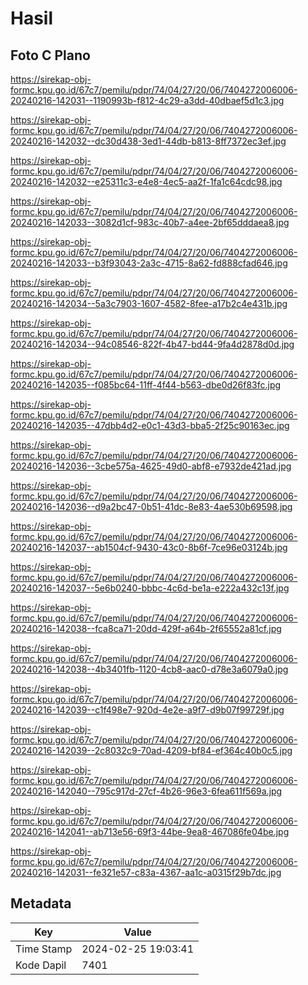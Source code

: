 # Hasil

## Foto C Plano

https://sirekap-obj-formc.kpu.go.id/67c7/pemilu/pdpr/74/04/27/20/06/7404272006006-20240216-142031--1190993b-f812-4c29-a3dd-40dbaef5d1c3.jpg

https://sirekap-obj-formc.kpu.go.id/67c7/pemilu/pdpr/74/04/27/20/06/7404272006006-20240216-142032--dc30d438-3ed1-44db-b813-8ff7372ec3ef.jpg

https://sirekap-obj-formc.kpu.go.id/67c7/pemilu/pdpr/74/04/27/20/06/7404272006006-20240216-142032--e25311c3-e4e8-4ec5-aa2f-1fa1c64cdc98.jpg

https://sirekap-obj-formc.kpu.go.id/67c7/pemilu/pdpr/74/04/27/20/06/7404272006006-20240216-142033--3082d1cf-983c-40b7-a4ee-2bf65dddaea8.jpg

https://sirekap-obj-formc.kpu.go.id/67c7/pemilu/pdpr/74/04/27/20/06/7404272006006-20240216-142033--b3f93043-2a3c-4715-8a62-fd888cfad646.jpg

https://sirekap-obj-formc.kpu.go.id/67c7/pemilu/pdpr/74/04/27/20/06/7404272006006-20240216-142034--5a3c7903-1607-4582-8fee-a17b2c4e431b.jpg

https://sirekap-obj-formc.kpu.go.id/67c7/pemilu/pdpr/74/04/27/20/06/7404272006006-20240216-142034--94c08546-822f-4b47-bd44-9fa4d2878d0d.jpg

https://sirekap-obj-formc.kpu.go.id/67c7/pemilu/pdpr/74/04/27/20/06/7404272006006-20240216-142035--f085bc64-11ff-4f44-b563-dbe0d26f83fc.jpg

https://sirekap-obj-formc.kpu.go.id/67c7/pemilu/pdpr/74/04/27/20/06/7404272006006-20240216-142035--47dbb4d2-e0c1-43d3-bba5-2f25c90163ec.jpg

https://sirekap-obj-formc.kpu.go.id/67c7/pemilu/pdpr/74/04/27/20/06/7404272006006-20240216-142036--3cbe575a-4625-49d0-abf8-e7932de421ad.jpg

https://sirekap-obj-formc.kpu.go.id/67c7/pemilu/pdpr/74/04/27/20/06/7404272006006-20240216-142036--d9a2bc47-0b51-41dc-8e83-4ae530b69598.jpg

https://sirekap-obj-formc.kpu.go.id/67c7/pemilu/pdpr/74/04/27/20/06/7404272006006-20240216-142037--ab1504cf-9430-43c0-8b6f-7ce96e03124b.jpg

https://sirekap-obj-formc.kpu.go.id/67c7/pemilu/pdpr/74/04/27/20/06/7404272006006-20240216-142037--5e6b0240-bbbc-4c6d-be1a-e222a432c13f.jpg

https://sirekap-obj-formc.kpu.go.id/67c7/pemilu/pdpr/74/04/27/20/06/7404272006006-20240216-142038--fca8ca71-20dd-429f-a64b-2f65552a81cf.jpg

https://sirekap-obj-formc.kpu.go.id/67c7/pemilu/pdpr/74/04/27/20/06/7404272006006-20240216-142038--4b3401fb-1120-4cb8-aac0-d78e3a6079a0.jpg

https://sirekap-obj-formc.kpu.go.id/67c7/pemilu/pdpr/74/04/27/20/06/7404272006006-20240216-142039--c1f498e7-920d-4e2e-a9f7-d9b07f99729f.jpg

https://sirekap-obj-formc.kpu.go.id/67c7/pemilu/pdpr/74/04/27/20/06/7404272006006-20240216-142039--2c8032c9-70ad-4209-bf84-ef364c40b0c5.jpg

https://sirekap-obj-formc.kpu.go.id/67c7/pemilu/pdpr/74/04/27/20/06/7404272006006-20240216-142040--795c917d-27cf-4b26-96e3-6fea611f569a.jpg

https://sirekap-obj-formc.kpu.go.id/67c7/pemilu/pdpr/74/04/27/20/06/7404272006006-20240216-142041--ab713e56-69f3-44be-9ea8-467086fe04be.jpg

https://sirekap-obj-formc.kpu.go.id/67c7/pemilu/pdpr/74/04/27/20/06/7404272006006-20240216-142031--fe321e57-c83a-4367-aa1c-a0315f29b7dc.jpg


## Metadata

| Key        | Value               |
| ---------- | ------------------- |
| Time Stamp | 2024-02-25 19:03:41 |
| Kode Dapil | 7401                |



